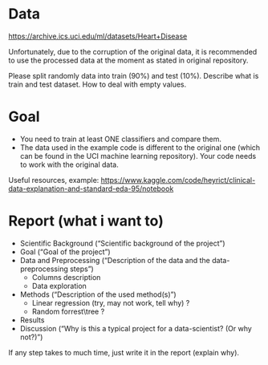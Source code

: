 # Data

https://archive.ics.uci.edu/ml/datasets/Heart+Disease

Unfortunately, due to the corruption of the original data, it is recommended to use the processed data at the moment as stated in original repository.

Please split randomly data into train (90%) and test (10%). Describe what is train and test dataset. How to deal with empty values. 

# Goal

* You need to train at least ONE classifiers and compare them.
* The data used in the example code is different to the original one (which can be
found in the UCI machine learning repository). Your code needs to work with the
original data.

Useful resources, example: https://www.kaggle.com/code/heyrict/clinical-data-explanation-and-standard-eda-95/notebook


# Report (what i want to)

* Scientific Background (“Scientific background of the project”)
* Goal (“Goal of the project”)
* Data and Preprocessing (“Description of the data and the data-preprocessing steps”)
    * Columns description
    * Data exploration
* Methods (“Description of the used method(s)”)
    * Linear regression (try, may not work, tell why) ?
    * Random forrest\tree ?
* Results
* Discussion (“Why is this a typical project for a data-scientist? (Or why not?)”)



If any step takes to much time, just write it in the report (explain why).